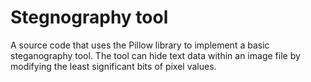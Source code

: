 # Stegnography tool
A source code that uses the Pillow library to implement a basic steganography tool. The tool can hide text data within an image file by modifying the least significant bits of pixel values.
